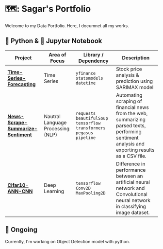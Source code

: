 # 🗺️: Sagar's Portfolio

Welcome to my Data Portfolio. Here, I documnet all my works.

## 🐍 Python &  📙 Jupyter Notebook

| Project | Area of Focus | Library / Dependency | Description |
|---|---|---|---|
| [**Time-Series-Forecasting**](https://github.com/skadoozy/Time-Series-Forecasting) | Time Series | `yfinance` `statsmodels` `datetime` | Stock price analysis & prediction using SARIMAX model |
| [**News-Scrape-Summarize-Sentiment**](https://github.com/skadoozy/News-Scrape-Summarize-Sentiment) | Nautral Language Processing (NLP) | `requests` `beautifulSoup` `tensorflow` `transformers` `pegasus` `pipeline` | Automating scraping of financial news from the web, summarizing parsed texts, performing sentiment analysis and exporting results as a CSV file. |
| [**Cifar10-ANN-CNN**](https://github.com/skadoozy/Cifar10-ANN-CNN) | Deep Learning | `tensorflow` `Conv2D` `MaxPooling2D` | Difference in performance between an artificial neural network and Convolutional neural network in classifying image dataset. |

## 🤔 Ongoing

Currently, I'm working on Object Detection model with python.
